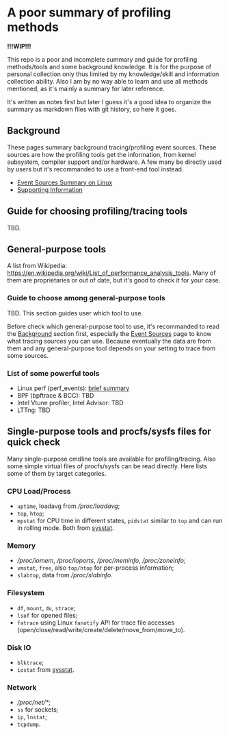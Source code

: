 # A poor summary of profiling methods

**!!!WIP!!!**

This repo is a poor and incomplete summary and guide for profiling methods/tools and some background knowledge. It is for the purpose of personal collection only thus limited by my knowledge/skill and information collection ability. Also I am by no way able to learn and use all methods mentioned, as it's mainly a summary for later reference.

It's written as notes first but later I guess it's a good idea to organize the summary as markdown files with git history, so here it goes.

## Background

These pages summary background tracing/profiling event sources. These sources are how the profiling tools get the information, from kernel subsystem, compiler support and/or hardware. A few many be directly used by users but it's recommanded to use a front-end tool instead.
- [Event Sources Summary on Linux](./event_sources.md)
- [Supporting Information](./supporting.md)

## Guide for choosing profiling/tracing tools

TBD.

## General-purpose tools

A list from Wikipedia: https://en.wikipedia.org/wiki/List_of_performance_analysis_tools. Many of them are proprietaries or out of date, but it's good to check it for your case.

### Guide to choose among general-purpose tools

TBD. This section guides user which tool to use.

Before check which general-purpose tool to use, it's recommanded to read the [Background](#background) section first, especially the [Event Sources](./event_sources.md) page to know what tracing sources you can use. Because eventually the data are from them and any general-purpose tool depends on your setting to trace from some sources.

### List of some powerful tools

- Linux perf (perf_events): [brief summary](./perf.md)
- BPF (bpftrace & BCC): TBD
- Intel Vtune profiler, Intel Advisor: TBD
- LTTng: TBD

## Single-purpose tools and procfs/sysfs files for quick check

Many single-purpose cmdline tools are available for profiling/tracing. Also some simple virtual files of procfs/sysfs can be read directly. Here lists some of them by target categories.

### CPU Load/Process

- `uptime`, loadavg from */proc/loadavg*;
- `top`, `htop`;
- `mpstat` for CPU time in different states, `pidstat` similar to `top` and can run in rolling mode. Both from [sysstat](https://github.com/sysstat/sysstat).

### Memory

- */proc/iomem*, */proc/ioports*, */proc/meminfo*, */proc/zoneinfo*;
- `vmstat`, `free`, also `top/htop` for per-process information;
- `slabtop`, data from */proc/slabinfo*.

### Filesystem

- `df`, `mount`, `du`, `strace`;
- `lsof` for opened files;
- `fatrace` using Linux `fanotify` API for trace file accesses (open/close/read/write/create/delete/move_from/move_to).

### Disk IO

- `blktrace`;
- `iostat` from [sysstat](https://github.com/sysstat/sysstat).

### Network

- */proc/net/\**;
- `ss` for sockets;
- `ip`, `lnstat`;
- `tcpdump`.
